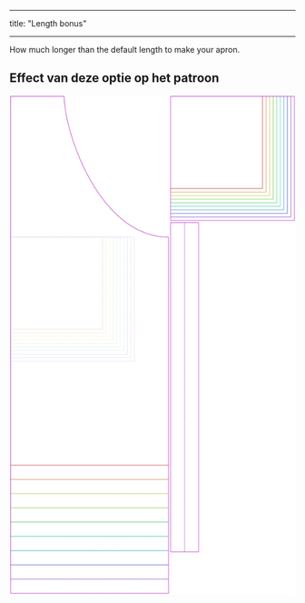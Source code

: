 - - -
title: "Length bonus"
- - -

How much longer than the default length to make your apron.

## Effect van deze optie op het patroon

![This image shows the effect of this option by superimposing several variants that have a different value for this option](albert_lengthbonus_sample.svg "Effect of this option on the pattern")
